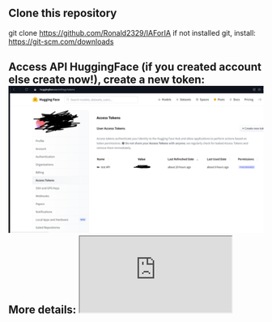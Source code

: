 ## Clone this repository
 git clone https://github.com/Ronald2329/IAForIA if not installed git, install: https://git-scm.com/downloads
## Access API HuggingFace (if you created account else create now!), create a new token:<img src="tokens.png">More details: <iframe src="https://www.youtube.com/watch?v=n28awivN2FA">
## Create .env file
add row: HUGGINGFACE_API_KEY = YOUR_PRIVATE_KEY
add row: GEMINI_API_KEY = YOUR_PRIVATE_KEY
## OBS:
installing better-sqlite3:^9.4.3 because my node version is: v20.12.2
## Install dependecies
npm install 
## Run command else your crying weeks hahaha
npx electron-rebuild
## Generate image
node CLI.js
## Run project
npm start

